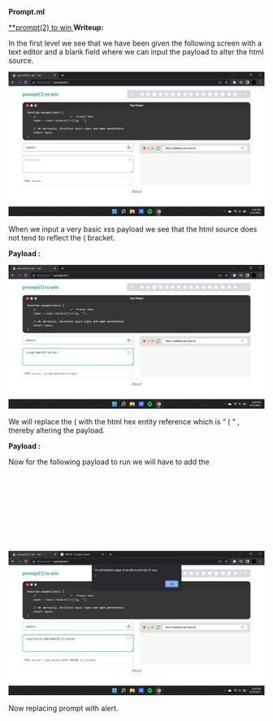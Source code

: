 ﻿**Prompt.ml**

[**prompt(2) to win ](http://prompt.ml/)**Writeup:**

In the first level we see that we have been given the following screen with a text editor and a blank field where we can input the payload to alter the html source.

![](Aspose.Words.cecb844c-9abd-481a-a4bb-9bb2b09a789e.001.jpeg)

When we input a very basic xss payload we see that the html source does not tend to reflect the ( bracket.

**Payload : <script>alert(1)</script>**

![](Aspose.Words.cecb844c-9abd-481a-a4bb-9bb2b09a789e.002.jpeg)

We will replace the ( with the html hex entity reference which is “ &#x28; ” , thereby altering the payload.

**Payload : <script>alert &#x28; 1)</script>**

Now for the following payload to run we will have to add the <svg>  tag

![](Aspose.Words.cecb844c-9abd-481a-a4bb-9bb2b09a789e.003.jpeg)

Now replacing prompt with alert.
